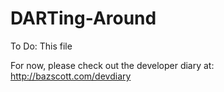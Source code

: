 DARTing-Around
==============

To Do: This file

For now, please check out the developer diary at: http://bazscott.com/devdiary
